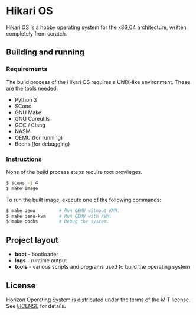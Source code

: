 # Hikari OS

Hikari OS is a hobby operating system for the x86_64 architecture, written
completely from scratch.

## Building and running

### Requirements

The build process of the Hikari OS requires a UNIX-like environment. These are
the tools needed:

* Python 3
* SCons
* GNU Make
* GNU Coreutils
* GCC / Clang
* NASM
* QEMU (for running)
* Bochs (for debugging)

### Instructions

None of the build process steps require root provileges.

```sh
$ scons -j 4
$ make image
```

To run the built image, execute one of the following commands:

```sh
$ make qemu         # Run QEMU without KVM.
$ make qemu-kvm     # Run QEMU with KVM.
$ make bochs        # Debug the system.
```

## Project layout

* **boot** - bootloader
* **logs** - runtime output 
* **tools** - various scripts and programs used to build the operating system

## License

Horizon Operating System is distributed under the terms of the MIT license. See
[LICENSE](LICENSE) for details.
